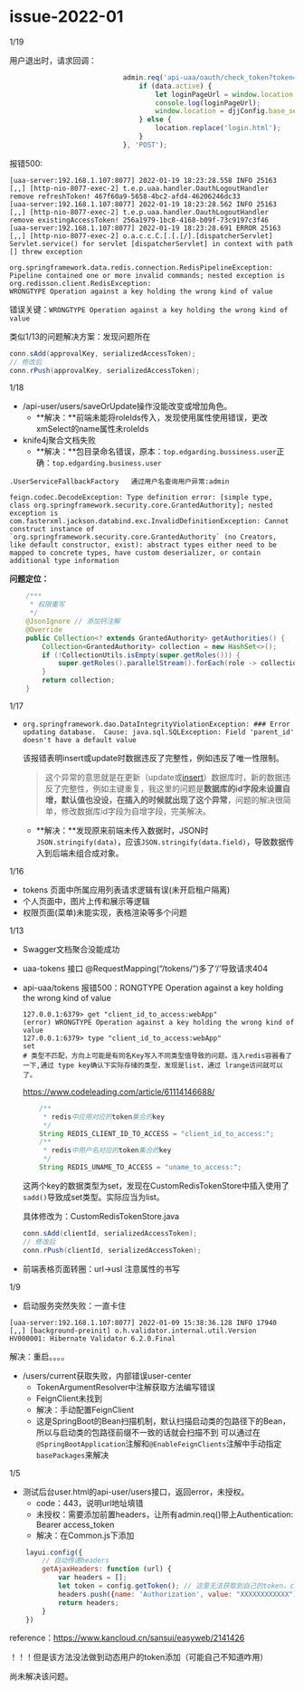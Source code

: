 # issue-2022-01

1/19

用户退出时，请求回调：

```javascript
                            admin.req('api-uaa/oauth/check_token?token=' + accessToken, {}, function (data) {
                                if (data.active) {
                                    let loginPageUrl = window.location.protocol + '//' + window.location.host + '/login.html';
                                    console.log(loginPageUrl);
                                    window.location = djjConfig.base_server + 'api-uaa/oauth/remove/token?redirect_uri=' + loginPageUrl + '&access_token=' + accessToken;
                                } else {
                                    location.replace('login.html');
                                }
                            }, 'POST');
```

报错500:

```
[uaa-server:192.168.1.107:8077] 2022-01-19 18:23:28.558 INFO 25163 [,,] [http-nio-8077-exec-2] t.e.p.uaa.handler.OauthLogoutHandler     remove refreshToken! 467f60a9-5658-4bc2-afd4-46206246dc33
[uaa-server:192.168.1.107:8077] 2022-01-19 18:23:28.562 INFO 25163 [,,] [http-nio-8077-exec-2] t.e.p.uaa.handler.OauthLogoutHandler     remove existingAccessToken! 256a1979-1bc8-4168-b09f-73c9197c3f46
[uaa-server:192.168.1.107:8077] 2022-01-19 18:23:28.691 ERROR 25163 [,,] [http-nio-8077-exec-2] o.a.c.c.C.[.[.[/].[dispatcherServlet]    Servlet.service() for servlet [dispatcherServlet] in context with path [] threw exception

org.springframework.data.redis.connection.RedisPipelineException: Pipeline contained one or more invalid commands; nested exception is org.redisson.client.RedisException: 
WRONGTYPE Operation against a key holding the wrong kind of value
```

错误关键：`WRONGTYPE Operation against a key holding the wrong kind of value`

类似1/13的问题解决方案：发现问题所在

```java
conn.sAdd(approvalKey, serializedAccessToken);
// 修改后
conn.rPush(approvalKey, serializedAccessToken);
```





1/18 

- /api-user/users/saveOrUpdate操作没能改变或增加角色。
  - **解决：**前端未能将roleIds传入，发现使用属性使用错误，更改xmSelect的name属性未roleIds
- knife4j聚合文档失败
  - **解决：**包目录命名错误，原本：`top.edgarding.bussiness.user`正确：`top.edgarding.business.user`





```
.UserServiceFallbackFactory   通过用户名查询用户异常:admin

feign.codec.DecodeException: Type definition error: [simple type, class org.springframework.security.core.GrantedAuthority]; nested exception is com.fasterxml.jackson.databind.exc.InvalidDefinitionException: Cannot construct instance of `org.springframework.security.core.GrantedAuthority` (no Creators, like default constructor, exist): abstract types either need to be mapped to concrete types, have custom deserializer, or contain additional type information
```

**问题定位：**

```java
    /***
     * 权限重写
     */
    @JsonIgnore // 添加钙注解
    @Override
    public Collection<? extends GrantedAuthority> getAuthorities() {
        Collection<GrantedAuthority> collection = new HashSet<>();
        if (!CollectionUtils.isEmpty(super.getRoles())) {
            super.getRoles().parallelStream().forEach(role -> collection.add(new SimpleGrantedAuthority(role.getCode())));
        }
        return collection;
    }
```



1/17

- `org.springframework.dao.DataIntegrityViolationException: ### Error updating database.  Cause: java.sql.SQLException: Field 'parent_id' doesn't have a default value`

  该报错表明insert或update时数据违反了完整性，例如违反了唯一性限制。

  > 这个异常的意思就是在更新（update或[insert](https://so.csdn.net/so/search?q=insert&spm=1001.2101.3001.7020)）数据库时，新的数据违反了完整性，例如主键重复，我这里的问题是**数据库的id字段未设置自增，默认值也没设，在插入的时候就出现了这个异常**，问题的解决很简单，修改数据库id字段为自增字段，完美解决。

  - **解决：**发现原来前端未传入数据时，JSON时`JSON.stringify(data)`，应该`JSON.stringify(data.field)`，导致数据传入到后端未组合成对象。

1/16

- tokens 页面中所属应用列表请求逻辑有误(未开启租户隔离)
- 个人页面中，图片上传和展示等逻辑
- 权限页面(菜单)未能实现，表格渲染等多个问题



1/13

- Swagger文档聚合没能成功

- uaa-tokens 接口 @RequestMapping(“/tokens/”)多了‘/’导致请求404

- api-uaa/tokens 报错500：RONGTYPE Operation against a key holding the wrong kind of value

  ```
  127.0.0.1:6379> get "client_id_to_access:webApp"
  (error) WRONGTYPE Operation against a key holding the wrong kind of value
  127.0.0.1:6379> type "client_id_to_access:webApp"
  set
  # 类型不匹配，方向上可能是有同名Key写入不同类型值导致的问题。连入redis容器看了一下,通过 type key确认下实际存储的类型，发现是list，通过 lrange访问就可以了。
  ```

  https://www.codeleading.com/article/61114146688/

  ```java
      /**
       * redis中应用对应的token集合的key
       */
      String REDIS_CLIENT_ID_TO_ACCESS = "client_id_to_access:";
      /**
       * redis中用户名对应的token集合的key
       */
      String REDIS_UNAME_TO_ACCESS = "uname_to_access:";
  ```

  这两个key的数据类型为set，发现在CustomRedisTokenStore中插入使用了`sadd()`导致成set类型。实际应当为list。

  具体修改为：CustomRedisTokenStore.java

  ```java
  conn.sAdd(clientId, serializedAccessToken);
  // 修改后
  conn.rPush(clientId, serializedAccessToken);
  ```

  

  

- 前端表格页面转圈：url->usl 注意属性的书写



1/9

- 启动服务突然失败：一直卡住

```
[uaa-server:192.168.1.107:8077] 2022-01-09 15:38:36.128 INFO 17940 [,,] [background-preinit] o.h.validator.internal.util.Version      HV000001: Hibernate Validator 6.2.0.Final

```

解决：重启。。。。



- /users/current获取失败，内部错误user-center
  - TokenArgumentResolver中注解获取方法编写错误
  - FeignClient未找到
  - 解决：手动配置FeignClient
  - 这是SpringBoot的Bean扫描机制，默认扫描启动类的包路径下的Bean，所以与启动类的包路径前缀不一致的话就会扫描不到
    可以通过在`@SpringBootApplication`注解和`@EnableFeignClients`注解中手动指定`basePackages`来解决



1/5

- 测试后台user.html的api-user/users接口，返回error，未授权。
  - code：443，说明url地址填错
  - 未授权：需要添加前置headers，让所有admin.req()带上Authentication: Bearer access_token
  - 解决：在Common.js下添加

```javascript
    layui.config({
        // 自动传递headers
        getAjaxHeaders: function (url) {
            var headers = [];
            let token = config.getToken(); // 这里无法获取到自己的token，config未被引入
            headers.push({name: 'Authorization', value: "XXXXXXXXXXXX"); 
            return headers;
        }
    })
```

reference：https://www.kancloud.cn/sansui/easyweb/2141426

！！！但是该方法没法做到动态用户的token添加（可能自己不知道咋用）

尚未解决该问题。

